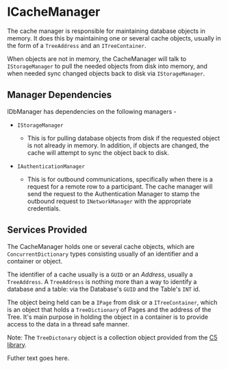 # ICacheManager

The cache manager is responsible for maintaining database objects in memory. It does this by maintaining one or several cache objects, usually in the form of a `TreeAddress` and an `ITreeContainer`.

When objects are not in memory, the CacheManager will talk to `IStorageManager` to pull the needed objects from disk into memory, and when needed sync changed objects back to disk via `IStorageManager`.


## Manager Dependencies

IDbManager has dependencies on the following managers -  

- `IStorageManager`
    - This is for pulling database objects from disk if the requested object is not already in memory. In addition, if objects are changed, the cache will attempt to sync the object back to disk.

- `IAuthenticationManager`
    - This is for outbound communications, specifically when there is a request for a remote row to a participant. The cache manager will send the request to the Authentication Manager to stamp the outbound request to `INetworkManager` with the appropriate credentials.
 
## Services Provided

The CacheManager holds one or several cache objects, which are `ConcurrentDictionary` types consisting usually of an identifier and a container or object. 

The identifier of a cache usually is a `GUID` or an _Address_, usually a `TreeAddress`. A `TreeAddress` is nothing more than a way to identify a database and a table: via the Database's `GUID` and the Table's `INT` id.

The object being held can be a `IPage` from disk or a `ITreeContainer`, which is an object that holds a `TreeDictionary` of Pages and the address of the Tree. It's main purpose in holding the object in a container is to provide access to the data in a thread safe manner.

Note: The `TreeDictonary` object is a collection object provided from the [C5 library](https://www.nuget.org/packages/C5).

Futher text goes here.
